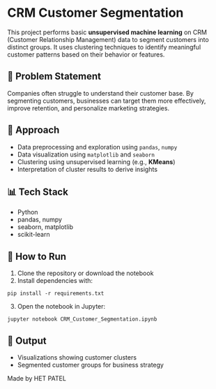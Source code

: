 # CRM Customer Segmentation

This project performs basic **unsupervised machine learning** on CRM (Customer Relationship Management) data to segment customers into distinct groups. It uses clustering techniques to identify meaningful customer patterns based on their behavior or features.

## 📌 Problem Statement

Companies often struggle to understand their customer base. By segmenting customers, businesses can target them more effectively, improve retention, and personalize marketing strategies.

## 🧠 Approach

- Data preprocessing and exploration using `pandas`, `numpy`
- Data visualization using `matplotlib` and `seaborn`
- Clustering using unsupervised learning (e.g., **KMeans**)
- Interpretation of cluster results to derive insights

## 📊 Tech Stack

- Python
- pandas, numpy
- seaborn, matplotlib
- scikit-learn

## 🚀 How to Run

1. Clone the repository or download the notebook
2. Install dependencies with:

```
pip install -r requirements.txt
```

3. Open the notebook in Jupyter:

```
jupyter notebook CRM_Customer_Segmentation.ipynb
```

## 🎯 Output

- Visualizations showing customer clusters
- Segmented customer groups for business strategy


Made by HET PATEL
